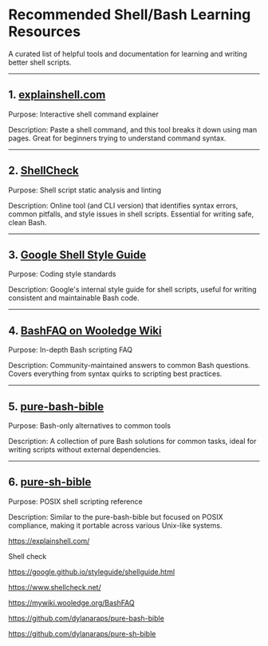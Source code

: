 

# Recommended Shell/Bash Learning Resources

  

A curated list of helpful tools and documentation for learning and writing better shell scripts.

* * *

## 1. [explainshell.com](https://explainshell.com/)

  

Purpose: Interactive shell command explainer

Description: Paste a shell command, and this tool breaks it down using man pages. Great for beginners trying to understand command syntax.

* * *

## 2. [ShellCheck](https://www.shellcheck.net/)

  

Purpose: Shell script static analysis and linting

Description: Online tool (and CLI version) that identifies syntax errors, common pitfalls, and style issues in shell scripts. Essential for writing safe, clean Bash.

* * *

## 3. [Google Shell Style Guide](https://google.github.io/styleguide/shellguide.html)

  

Purpose: Coding style standards

Description: Google's internal style guide for shell scripts, useful for writing consistent and maintainable Bash code.

* * *

## 4. [BashFAQ on Wooledge Wiki](https://mywiki.wooledge.org/BashFAQ)

  

Purpose: In-depth Bash scripting FAQ

Description: Community-maintained answers to common Bash questions. Covers everything from syntax quirks to scripting best practices.

* * *

## 5. [pure-bash-bible](https://github.com/dylanaraps/pure-bash-bible)

  

Purpose: Bash-only alternatives to common tools

Description: A collection of pure Bash solutions for common tasks, ideal for writing scripts without external dependencies.

* * *

## 6. [pure-sh-bible](https://github.com/dylanaraps/pure-sh-bible)

  

Purpose: POSIX shell scripting reference

Description: Similar to the pure-bash-bible but focused on POSIX compliance, making it portable across various Unix-like systems.







https://explainshell.com/

Shell check 


https://google.github.io/styleguide/shellguide.html


https://www.shellcheck.net/


https://mywiki.wooledge.org/BashFAQ


https://github.com/dylanaraps/pure-bash-bible



https://github.com/dylanaraps/pure-sh-bible


